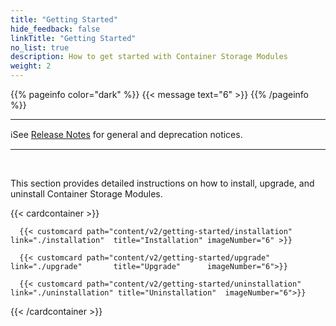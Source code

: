 ```yaml
---
title: "Getting Started" 
hide_feedback: false
linkTitle: "Getting Started"
no_list: true
description: How to get started with Container Storage Modules
weight: 2
---
```


{{% pageinfo color="dark" %}}
<span><span/>{{< message text="6" >}}
{{% /pageinfo %}}

<hr>
ℹ️See <a href="/csm-docs/docs/release/#notifications">Release Notes</a> for general and deprecation notices.
<hr>
<br>

This section provides detailed instructions on how to install, upgrade, and uninstall Container Storage Modules.

{{< cardcontainer >}}

      {{< customcard path="content/v2/getting-started/installation"  link="./installation"  title="Installation" imageNumber="6" >}} 

      {{< customcard path="content/v2/getting-started/upgrade"       link="./upgrade"       title="Upgrade"      imageNumber="6">}}

      {{< customcard path="content/v2/getting-started/uninstallation" link="./uninstallation" title="Uninstallation"  imageNumber="6">}}

{{< /cardcontainer >}} 


